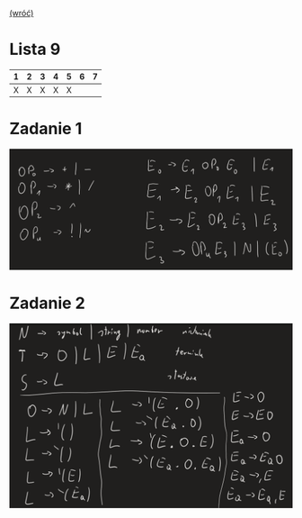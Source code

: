 [(wróć)](../)

# Lista 9
| 1 | 2 | 3 | 4 | 5 | 6 | 7 |
|---|---|---|---|---|---|---|
| X | X | X | X | X |   |   |

# Zadanie 1
![](p1.png)

# Zadanie 2
![](p2.png)
